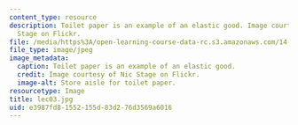 ```yaml
---
content_type: resource
description: Toilet paper is an example of an elastic good. Image courtesy of Nic
  Stage on Flickr.
file: /media/https%3A/open-learning-course-data-rc.s3.amazonaws.com/14-01sc-principles-of-microeconomics-fall-2011/e3987fd81552155d83d276d3569a6016_lec03.jpg
file_type: image/jpeg
image_metadata:
  caption: Toilet paper is an example of an elastic good.
  credit: Image courtesy of Nic Stage on Flickr.
  image-alt: Store aisle for toilet paper.
resourcetype: Image
title: lec03.jpg
uid: e3987fd8-1552-155d-83d2-76d3569a6016
---
```

